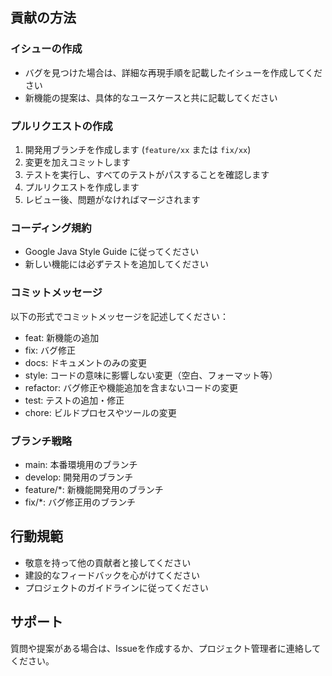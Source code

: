 ## 貢献の方法

### イシューの作成
- バグを見つけた場合は、詳細な再現手順を記載したイシューを作成してください
- 新機能の提案は、具体的なユースケースと共に記載してください

### プルリクエストの作成
1. 開発用ブランチを作成します (`feature/xx` または `fix/xx`)
2. 変更を加えコミットします
3. テストを実行し、すべてのテストがパスすることを確認します
4. プルリクエストを作成します
5. レビュー後、問題がなければマージされます

### コーディング規約
- Google Java Style Guide に従ってください
- 新しい機能には必ずテストを追加してください

### コミットメッセージ
以下の形式でコミットメッセージを記述してください：
- feat: 新機能の追加
- fix: バグ修正
- docs: ドキュメントのみの変更
- style: コードの意味に影響しない変更（空白、フォーマット等）
- refactor: バグ修正や機能追加を含まないコードの変更
- test: テストの追加・修正
- chore: ビルドプロセスやツールの変更

### ブランチ戦略
- main: 本番環境用のブランチ
- develop: 開発用のブランチ
- feature/*: 新機能開発用のブランチ
- fix/*: バグ修正用のブランチ

## 行動規範
- 敬意を持って他の貢献者と接してください
- 建設的なフィードバックを心がけてください
- プロジェクトのガイドラインに従ってください

## サポート
質問や提案がある場合は、Issueを作成するか、プロジェクト管理者に連絡してください。